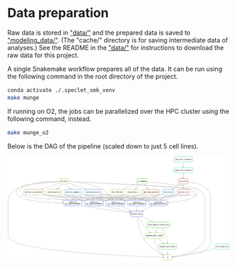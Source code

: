 # Data preparation

Raw data is stored in ["data/"](../data) and the prepared data is saved to ["modeling_data/"](../modeling_data).
(The "cache/" directory is for saving intermediate data of analyses.)
See the README in the ["data/"](../data/) for instructions to download the raw data for this project.

A single Snakemake workflow prepares all of the data.
It can be run using the following command in the root directory of the project.

```bash
conda activate ./.speclet_smk_venv
make munge
```

If running on O2, the jobs can be parallelized over the HPC cluster using the following command, instead.

```bash
make munge_o2
```

Below is the DAG of the pipeline (scaled down to just 5 cell lines).

![munge-pipeline-dag](munge-dag.png)
